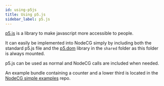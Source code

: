 ```yaml
---
id: using-p5js
title: Using p5.js
sidebar_label: p5.js
---
```


[p5.js](https://p5js.org/) is a library to make javascript more accessible to people.

It can easily be implemented into NodeCG simply by including both the standard p5.js file and the [p5.dom](https://p5js.org/reference/#/libraries/p5.dom) library in the `shared` folder as this folder is always mounted.

p5.js can be used as normal and NodeCG calls are included when needed.

An example bundle containing a counter and a lower third is located in the [NodeCG simple examples](https://github.com/nodecg/nodecg-simple-examples) repo.
